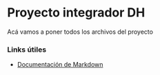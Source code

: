 # Proyecto integrador DH

Acá vamos a poner todos los archivos del proyecto

### Links útiles

*   [Documentación de Markdown](https://daringfireball.net/projects/markdown/)
